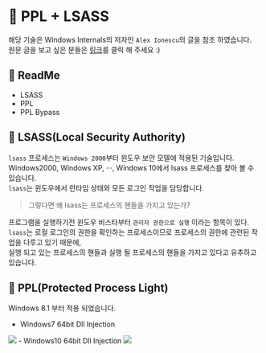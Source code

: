 
# :speech_balloon: PPL + LSASS

해당 기술은 Windows Internals의 저자인 `Alex Ionescu`의 글을 참조 하였습니다.<br>
원문 글을 보고 싶은 분들은 <a href="http://www.alex-ionescu.com/?p=97">링크</a>를 클릭 해 주세요 :)

## :green_book: ReadMe
  - LSASS
  - PPL
  - PPL Bypass
  
## :purple_heart: LSASS(Local Security Authority)

`lsass` 프로세스는 `Windows 2000`부터 윈도우 보안 모델에 적용된 기술입니다.<br>
Windows2000, Windows XP, ···, Windows 10에서 lsass 프로세스를 찾아 볼 수 있습니다.<br>
`lsass`는 윈도우에서 런타임 상태와 모든 로그인 작업을 담당합니다.<br>

> 그렇다면 왜 lsass는 프로세스의 핸들을 가지고 있는가?

프로그램을 실행하기전 윈도우 비스타부터 `관리자 권한으로 실행` 이라는 항목이 있다.<br>
`lsass`는 로컬 로그인의 권한을 확인하는 프로세스이므로 프로세스의 권한에 관련된 작업을 다루고 있기 때문에, <br>
실행 되고 있는 프로세스의 핸들과 실행 될 프로세스의 핸들을 가지고 있다고 유추하고 있습니다.

## :blue_heart: PPL(Protected Process Light)

Windows 8.1 부터 적용 되었습니다.

- Windows7 64bit Dll Injection
<img src="https://user-images.githubusercontent.com/40850499/42859182-6858e3b8-8a8d-11e8-9a8c-105a4f39ec9f.PNG"/>
- Windows10 64bit Dll Injection
<img src="https://user-images.githubusercontent.com/40850499/42859182-6858e3b8-8a8d-11e8-9a8c-105a4f39ec9f.PNG"/>


